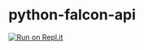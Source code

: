 # python-falcon-api

[![Run on Repl.it](https://repl.it/badge/github/lynardme/python-falcon-api)](https://repl.it/github/lynardme/python-falcon-api)